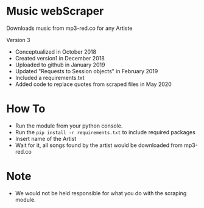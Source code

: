 # Music webScraper
Downloads music from mp3-red.co for any Artiste

Version 3

- Conceptualized in October 2018
- Created version1 in December 2018
- Uploaded to github in January 2019
- Updated "Requests to Session objects" in February 2019
- Included a requirements.txt
- Added code to replace quotes from scraped files in May 2020

# How To
- Run the module from your python console.
- Run the `pip install -r requirements.txt` to include required packages
- Insert name of the Artist 
- Wait for it, all songs found by the artist would be downloaded from mp3-red.co

# Note
- We would not be held responsible for what you do with the scraping module.
